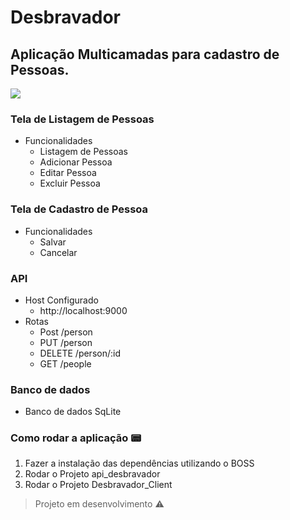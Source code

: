 # Desbravador
## Aplicação Multicamadas para cadastro de Pessoas.
<img src="https://img.shields.io/static/v1?label=DELPHI&message=Application&color=red&style=for-the-badge&logo=DELPHI"/>

### Tela de Listagem de Pessoas
- Funcionalidades
  - Listagem de Pessoas
  - Adicionar Pessoa
  - Editar Pessoa
  - Excluir Pessoa
### Tela de Cadastro de Pessoa
- Funcionalidades
  - Salvar
  - Cancelar
### API
- Host Configurado
  - http://localhost:9000 
- Rotas
  - Post /person
  - PUT /person
  - DELETE /person/:id
  - GET /people
### Banco de dados
  - Banco de dados SqLite
### Como rodar a aplicação :pager:
  1. Fazer a instalação das dependências utilizando o BOSS
  2. Rodar o Projeto api_desbravador 
  3. Rodar o Projeto Desbravador_Client
> Projeto em desenvolvimento :warning: 
 

